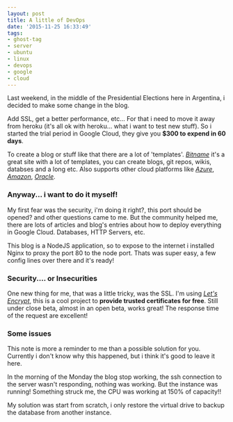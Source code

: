 ```yaml
---
layout: post
title: A little of DevOps
date: '2015-11-25 16:33:49'
tags:
- ghost-tag
- server
- ubuntu
- linux
- devops
- google
- cloud
---
```


Last weekend, in the middle of the Presidential Elections here in Argentina, i decided to make some change in the blog.

Add SSL, get a better performance, etc... For that i need to move it away from heroku (it's all ok with heroku... what i want to test new stuff). So i started the trial period in Google Cloud, they give you **$300 to expend in 60 days**.

To create a blog or stuff like that there are a lot of 'templates'. *[Bitname](https://bitnami.com)* it's a great site with a lot of templates, you can create blogs, git repos, wikis, databses and a long etc. Also supports other cloud platforms like *[Azure](https://bitnami.com/azure)*, *[Amazon](https://app.bitnamihosting.com/?auth=true)*, *[Oracle](https://bitnami.com/oracle)*.

### Anyway... i want to do it myself!

My first fear was the security, i'm doing it right?, this port should be opened? and other questions came to me. But the community helped me, there are lots of articles and blog's entries about how to deploy everything in Google Cloud. Databases, HTTP Servers, etc.

This blog is a NodeJS application, so to expose to the internet i installed Nginx to proxy the port 80 to the node port.
Thats was super easy, a few config lines over there and it's ready!

### Security.... or Insecurities 
One new thing for me, that was a little tricky, was the SSL. I'm using *[Let's Encrypt](https://letsencrypt.org/)*, this is a cool project to **provide trusted certificates for free**. Still under close beta, almost in an open beta, works great! The response time of the request are excellent!

### Some issues
This note is more a reminder to me than a possible solution for you. Currently i don't know why this happened, but i think it's good to leave it here.

In the morning of the Monday the blog stop working, the ssh connection to the server wasn't responding, nothing was working. But the instance was running!
Something struck me, the CPU was working at 150% of capacity!!

My solution was start from scratch, i only restore the virtual drive to backup the database from another instance.